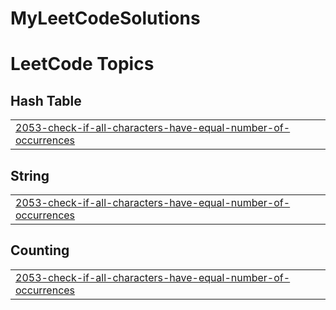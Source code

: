 # MyLeetCodeSolutions

<!---LeetCode Topics Start-->
# LeetCode Topics
## Hash Table
|  |
| ------- |
| [2053-check-if-all-characters-have-equal-number-of-occurrences](https://github.com/Hadeel-Abdeljalil/MyLeetCodeSolutions/tree/master/2053-check-if-all-characters-have-equal-number-of-occurrences) |
## String
|  |
| ------- |
| [2053-check-if-all-characters-have-equal-number-of-occurrences](https://github.com/Hadeel-Abdeljalil/MyLeetCodeSolutions/tree/master/2053-check-if-all-characters-have-equal-number-of-occurrences) |
## Counting
|  |
| ------- |
| [2053-check-if-all-characters-have-equal-number-of-occurrences](https://github.com/Hadeel-Abdeljalil/MyLeetCodeSolutions/tree/master/2053-check-if-all-characters-have-equal-number-of-occurrences) |
<!---LeetCode Topics End-->